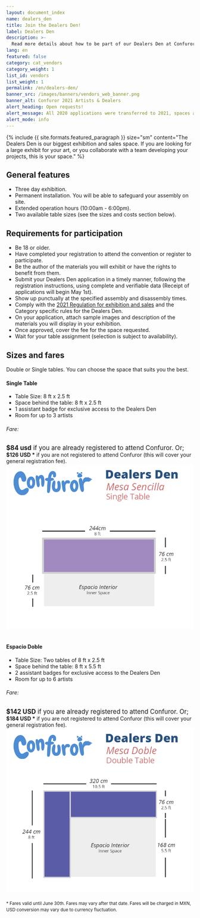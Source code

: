 ```yaml
---
layout: document_index
name: dealers_den
title: Join the Dealers Den!
label: Dealers Den
description: >-
  Read more details about how to be part of our Dealers Den at Confuror 2021.
lang: en
featured: false
category: cat_vendors
category_weight: 1
list_id: vendors
list_weight: 1
permalink: /en/dealers-den/
banner_src: /images/banners/vendors_web_banner.png
banner_alt: Confuror 2021 Artists & Dealers
alert_heading: Open requests!
alert_message: All 2020 applications were transferred to 2021, spaces available for request. Ask for yours using the Confuror 2021 registration form or the Account Center page.
alert_mode: info
---
```


{%
  include {{ site.formats.featured_paragraph }}
  size="sm"
  content="The Dealers Den is our biggest exhibition and sales space. If you are looking for a large exhibit for your art, or you collaborate with a team developing your projects, this is your space."
%}

## General features

- Three day exhibition.
- Permanent installation. You will be able to safeguard your assembly on site.
- Extended operation hours (10:00am - 6:00pm).
- Two available table sizes (see the sizes and costs section below).

## Requirements for participation

- Be 18 or older.
- Have completed your registration to attend the convention or register to participate.
- Be the author of the materials you will exhibit or have the rights to benefit from them.
- Submit your Dealers Den application in a timely manner, following the registration instructions, using complete and verifiable data (Receipt of applications will begin May 1st).
- Show up punctually at the specified assembly and disassembly times.
- Comply with the [2021 Regulation for exhibition and sales](/en/sales-regulation/) and the Category specific rules for the Dealers Den.
- On your application, attach sample images and description of the materials you will display in your exhibition.
- Once approved, cover the fee for the space requested.
- Wait for your table assignment (selection is subject to availability).

## Sizes and fares

Double or Single tables. You can choose the space that suits you the best.

<div class="container-overflow">
  <h4>Single Table</h4>
  <div class="row">
    <div class="col-md-6">
      <ul>
        <li>Table Size: 8 ft x 2.5 ft</li>
        <li>Space behind the table: 8 ft x 2.5 ft</li>
        <li>1 assistant badge for exclusive access to the Dealers Den</li>
        <li>Room for up to 3 artists</li>
      </ul>
      <h6>Fare:</h6>
      <span style="font-size: larger;"><strong class="text-secondary">$84 usd</strong> if you are already registered to attend Confuror. Or;</span>
      <br>
      <span><strong>$126 USD *</strong> if you are not registered to attend Confuror (this will cover your general registration fee).</span>
    </div>
    <div class="col-md-6">
      <img src="/images/pictures/dealers_den_single.png" class="img-fluid">
    </div>
  </div>
  <br>
  <h4>Espacio Doble</h4>
  <div class="row">
    <div class="col-md-6">
      <ul>
        <li>Table Size: Two tables of 8 ft x 2.5 ft</li>
        <li>Space behind the table: 8 ft x 5.5 ft</li>
        <li>2 assistant badges for exclusive access to the Dealers Den</li>
        <li>Room for up to 6 artists</li>
      </ul>
      <h6>Fare:</h6>
      <span style="font-size: larger;"><strong class="text-secondary">$142 USD</strong> if you are already registered to attend Confuror. Or;</span>
      <br>
      <span><strong>$184 USD *</strong> if you are not registered to attend Confuror (this will cover your general registration fee).</span>
    </div>
    <div class="col-md-6">
      <img src="/images/pictures/dealers_den_double.png" class="img-fluid">
    </div>
  </div>
  <br>
  <span style="font-size: smaller;">* Fares valid until June 30th. Fares may vary after that date. Fares will be charged in MXN, USD conversion may vary due to currency fluctuation.</span>
</div>
